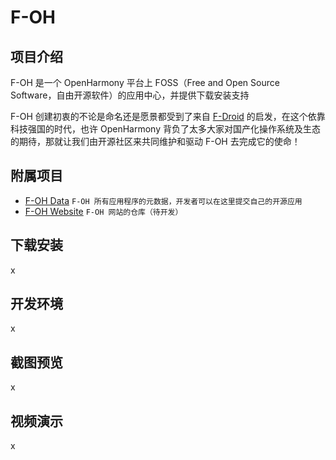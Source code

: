 # F-OH

## 项目介绍

F-OH 是一个 OpenHarmony 平台上 FOSS（Free and Open Source Software，自由开源软件）的应用中心，并提供下载安装支持

F-OH 创建初衷的不论是命名还是愿景都受到了来自 [F-Droid](https://f-droid.org) 的启发，在这个依靠科技强国的时代，也许 OpenHarmony 背负了太多大家对国产化操作系统及生态的期待，那就让我们由开源社区来共同维护和驱动 F-OH 去完成它的使命！

## 附属项目

- [F-OH Data](https://gitee.com/ohos-dev/foh-data) `F-OH 所有应用程序的元数据，开发者可以在这里提交自己的开源应用`
- [F-OH Website](https://gitee.com/ohos-dev/foh-website) `F-OH 网站的仓库（待开发）`

## 下载安装

x

## 开发环境

x

## 截图预览

x

## 视频演示

x
